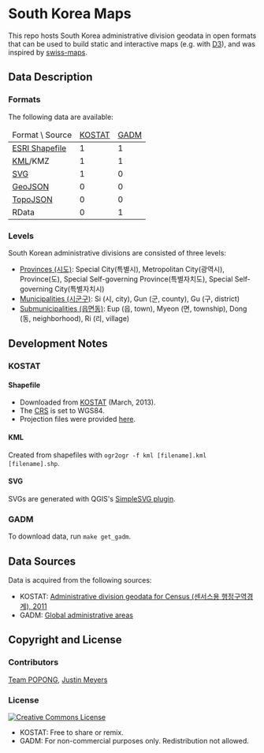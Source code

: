 South Korea Maps
================

This repo hosts South Korea administrative division geodata in open formats that can be used to build static and interactive maps (e.g. with [D3](http://d3js.org)), and was inspired by [swiss-maps](https://github.com/interactivethings/swiss-maps).


## Data Description

### Formats
The following data are available:

<table>
<thead>
    <tr>
        <td>Format \ Source</td>
        <td><a href="http://kostat.go.kr">KOSTAT</a></td>
        <td><a href="http://www.gadm.org">GADM</a></td>
    </tr>
</thead>
<tbody>
    <tr>
        <td><a href="http://en.wikipedia.org/wiki/Shapefile">ESRI Shapefile</a></td>
        <td>1</td>
        <td>1</td>
    </tr>
    <tr>
        <td><a href="http://en.wikipedia.org/wiki/Keyhole_Markup_Language">KML</a>/KMZ</td>
        <td>1</td>
        <td>1</td>
    </tr>
    <tr>
        <td><a href="http://en.wikipedia.org/wiki/Scalable_Vector_Graphics">SVG</a></td>
        <td>1</td>
        <td>0</td>
    </tr>
    <tr>
        <td><a href="http://geojson.org">GeoJSON</a></td>
        <td>0</td>
        <td>0</td>
    </tr>
    <tr>
        <td><a href="http://github.com/mbostock/topojson">TopoJSON</a></td>
        <td>0</td>
        <td>0</td>
    </tr>
    <tr>
        <td>RData</td>
        <td>0</td>
        <td>1</td>
    </tr>
</tbody>
</table>

### Levels
South Korean administrative divisions are consisted of three levels:

- [Provinces (시도)](http://en.wikipedia.org/wiki/Administrative_divisions_of_South_Korea#Provincial_level_divisions): Special City(특별시), Metropolitan City(광역시), Province(도), Special Self-governing Province(특별자치도), Special Self-governing City(특별자치시)
- [Municipalities (시군구)](http://en.wikipedia.org/wiki/Administrative_divisions_of_South_Korea#Municipal_level_divisions): Si (시, city), Gun (군, county), Gu (구, district)
- [Submunicipalities (읍면동)](http://en.wikipedia.org/wiki/Administrative_divisions_of_South_Korea#Submunicipal_level_divisions): Eup (읍, town), Myeon (면, township), Dong (동, neighborhood), Ri (리, village)


## Development Notes

### KOSTAT
#### Shapefile
- Downloaded from [KOSTAT](http://www.gadm.org/country) (March, 2013).
- The [CRS](http://en.wikipedia.org/wiki/Coordinate_reference_system) is set to WGS84.
- Projection files were provided [here](http://sgis.kostat.go.kr/contents/support/support_01_closeup.jsp?sgis_board_seq=344&code=N).

#### KML
Created from shapefiles with `ogr2ogr -f kml [filename].kml [filename].shp`.

#### SVG
SVGs are generated with QGIS's [SimpleSVG plugin](http://plugins.qgis.org/plugins/simplesvg/).

### GADM
To download data, run `make get_gadm`.

## Data Sources
Data is acquired from the following sources:

- KOSTAT: [Administrative division geodata for Census (센서스용 행정구역경계), 2011](http://sgis.kostat.go.kr/statbd/statbd_03.vw)
- GADM: [Global administrative areas](http://www.gadm.org/country)


## Copyright and License

### Contributors
[Team POPONG](http://en.popong.com), [Justin Meyers](mailto:justinelliotmeyers@gmail.com)

### License
<a rel="license" href="http://creativecommons.org/licenses/by/3.0/"><img alt="Creative Commons License" style="border-width:0" src="http://i.creativecommons.org/l/by/3.0/88x31.png" /></a>

- KOSTAT: Free to share or remix.
- GADM:  For non-commercial purposes only. Redistribution not allowed.
